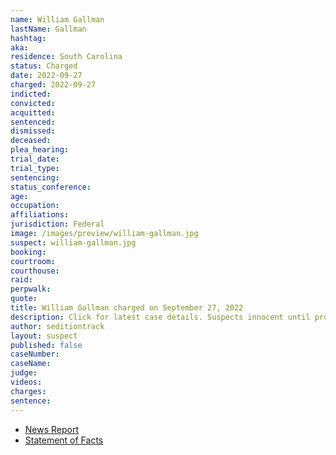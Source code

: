 ```yaml
---
name: William Gallman
lastName: Gallman
hashtag:
aka:
residence: South Carolina
status: Charged
date: 2022-09-27
charged: 2022-09-27
indicted:
convicted:
acquitted:
sentenced:
dismissed:
deceased:
plea_hearing:
trial_date:
trial_type:
sentencing:
status_conference:
age:
occupation:
affiliations:
jurisdiction: Federal
image: /images/preview/william-gallman.jpg
suspect: william-gallman.jpg
booking:
courtroom:
courthouse:
raid:
perpwalk:
quote:
title: William Gallman charged on September 27, 2022
description: Click for latest case details. Suspects innocent until proven guilty.
author: seditiontrack
layout: suspect
published: false
caseNumber:
caseName:
judge:
videos:
charges:
sentence:
---
```


- [News Report]()
- [Statement of Facts](https://extremism.gwu.edu/sites/g/files/zaxdzs2191/f/William%20Gallman%20Joei%20Gallman%20and%20Alan%20Culbertson%20Statement%20of%20Facts.pdf)
